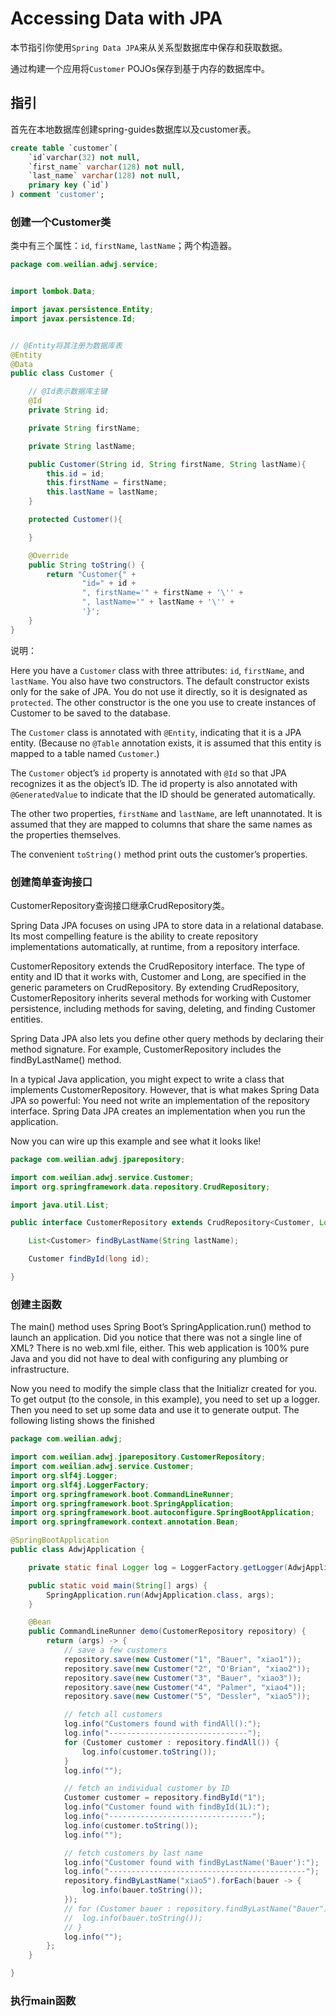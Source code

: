 # Accessing Data with JPA
本节指引你使用`Spring Data JPA`来从关系型数据库中保存和获取数据。

通过构建一个应用将`Customer` POJOs保存到基于内存的数据库中。

## 指引

首先在本地数据库创建spring-guides数据库以及customer表。
```sql
create table `customer`(
    `id`varchar(32) not null, 
    `first_name` varchar(128) not null,
    `last_name` varchar(128) not null, 
    primary key (`id`)
) comment 'customer';
```

### 创建一个Customer类
类中有三个属性：`id`, `firstName`, `lastName`；两个构造器。
```java
package com.weilian.adwj.service;


import lombok.Data;

import javax.persistence.Entity;
import javax.persistence.Id;


// @Entity将其注册为数据库表
@Entity
@Data
public class Customer {

    // @Id表示数据库主键
    @Id
    private String id;

    private String firstName;

    private String lastName;

    public Customer(String id, String firstName, String lastName){
        this.id = id;
        this.firstName = firstName;
        this.lastName = lastName;
    }

    protected Customer(){

    }

    @Override
    public String toString() {
        return "Customer{" +
                "id=" + id +
                ", firstName='" + firstName + '\'' +
                ", lastName='" + lastName + '\'' +
                '}';
    }
}
```
说明：

Here you have a `Customer` class with three attributes: `id`, `firstName`, and `lastName`. 
You also have two constructors. The default constructor exists only for the sake of JPA. You do not use it directly, 
so it is designated as `protected`. The other constructor is the one you use to create instances of Customer to be saved to the database.

The `Customer` class is annotated with `@Entity`, indicating that it is a JPA entity. (Because no `@Table` annotation exists, it is assumed that this entity is mapped to a table named `Customer`.)

The `Customer` object’s `id` property is annotated with `@Id` so that JPA recognizes it as the object’s ID. The id property is also annotated with `@GeneratedValue` to indicate that the ID should be generated automatically.

The other two properties, `firstName` and `lastName`, are left unannotated. It is assumed that they are mapped to columns that share the same names as the properties themselves.

The convenient `toString()` method print outs the customer’s properties.

### 创建简单查询接口
CustomerRepository查询接口继承CrudRepository类。

Spring Data JPA focuses on using JPA to store data in a relational database. Its most compelling feature is the ability to create repository implementations automatically, at runtime, from a repository interface.

CustomerRepository extends the CrudRepository interface. The type of entity and ID that it works with, Customer and Long, are specified in the generic parameters on CrudRepository. By extending CrudRepository, CustomerRepository inherits several methods for working with Customer persistence, including methods for saving, deleting, and finding Customer entities.

Spring Data JPA also lets you define other query methods by declaring their method signature. For example, CustomerRepository includes the findByLastName() method.

In a typical Java application, you might expect to write a class that implements CustomerRepository. However, that is what makes Spring Data JPA so powerful: You need not write an implementation of the repository interface. Spring Data JPA creates an implementation when you run the application.

Now you can wire up this example and see what it looks like!

```java
package com.weilian.adwj.jparepository;

import com.weilian.adwj.service.Customer;
import org.springframework.data.repository.CrudRepository;

import java.util.List;

public interface CustomerRepository extends CrudRepository<Customer, Long> {

    List<Customer> findByLastName(String lastName);

    Customer findById(long id);

}

```

### 创建主函数
The main() method uses Spring Boot’s SpringApplication.run() method to launch an application. Did you notice that there was not a single line of XML? There is no web.xml file, either. This web application is 100% pure Java and you did not have to deal with configuring any plumbing or infrastructure.

Now you need to modify the simple class that the Initializr created for you. To get output (to the console, in this example), you need to set up a logger. Then you need to set up some data and use it to generate output. The following listing shows the finished

```java
package com.weilian.adwj;

import com.weilian.adwj.jparepository.CustomerRepository;
import com.weilian.adwj.service.Customer;
import org.slf4j.Logger;
import org.slf4j.LoggerFactory;
import org.springframework.boot.CommandLineRunner;
import org.springframework.boot.SpringApplication;
import org.springframework.boot.autoconfigure.SpringBootApplication;
import org.springframework.context.annotation.Bean;

@SpringBootApplication
public class AdwjApplication {

    private static final Logger log = LoggerFactory.getLogger(AdwjApplication.class);

    public static void main(String[] args) {
        SpringApplication.run(AdwjApplication.class, args);
    }

    @Bean
    public CommandLineRunner demo(CustomerRepository repository) {
        return (args) -> {
            // save a few customers
            repository.save(new Customer("1", "Bauer", "xiao1"));
            repository.save(new Customer("2", "O'Brian", "xiao2"));
            repository.save(new Customer("3", "Bauer", "xiao3"));
            repository.save(new Customer("4", "Palmer", "xiao4"));
            repository.save(new Customer("5", "Dessler", "xiao5"));

            // fetch all customers
            log.info("Customers found with findAll():");
            log.info("-------------------------------");
            for (Customer customer : repository.findAll()) {
                log.info(customer.toString());
            }
            log.info("");

            // fetch an individual customer by ID
            Customer customer = repository.findById("1");
            log.info("Customer found with findById(1L):");
            log.info("--------------------------------");
            log.info(customer.toString());
            log.info("");

            // fetch customers by last name
            log.info("Customer found with findByLastName('Bauer'):");
            log.info("--------------------------------------------");
            repository.findByLastName("xiao5").forEach(bauer -> {
                log.info(bauer.toString());
            });
            // for (Customer bauer : repository.findByLastName("Bauer")) {
            //  log.info(bauer.toString());
            // }
            log.info("");
        };
    }

}
```

### 执行main函数